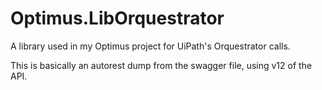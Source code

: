 # Optimus.LibOrquestrator
A library used in my Optimus project for UiPath's Orquestrator calls.

This is basically an autorest dump from the swagger file, using v12 of the API.
